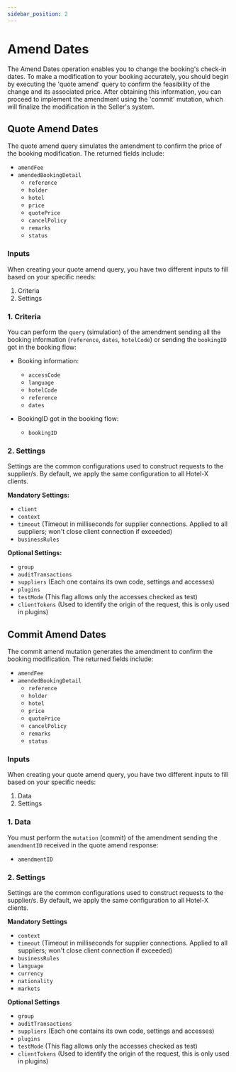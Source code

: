 ```yaml
---
sidebar_position: 2
---
```


# Amend Dates

The Amend Dates operation enables you to change the booking's check-in dates. To make a modification to your booking accurately, you should begin by executing the 'quote amend' query to confirm the feasibility of the change and its associated price. After obtaining this information, you can proceed to implement the amendment using the 'commit' mutation, which will finalize the modification in the Seller's system.

## Quote Amend Dates

The quote amend query simulates the amendment to confirm the price of the booking modification. The returned fields include:

* `amendFee`
* `amendedBookingDetail`
   * `reference`
   * `holder`
   * `hotel`
   * `price`
   * `quotePrice`
   * `cancelPolicy`
   * `remarks`
   * `status`

### Inputs

When creating your quote amend query, you have two different inputs to fill based on your specific needs:

1. Criteria
2. Settings

<CautionSettingsHotelX />

### 1. Criteria 

You can perform the `query` (simulation) of the amendment sending all the booking information (`reference`, `dates`, `hotelCode`) or sending the `bookingID` got in the booking flow:

* Booking information:
   * `accessCode`
   * `language`
   * `hotelCode`
   * `reference`
   * `dates`

* BookingID got in the booking flow:
   * `bookingID`


### 2. Settings 

Settings are the common configurations used to construct requests to the supplier/s. By default, we apply the same configuration to all Hotel-X clients.

**Mandatory Settings:**
* `client`
* `context`
* `timeout` (Timeout in milliseconds for supplier connections. Applied to all suppliers; won't close client connection if exceeded)
* `businessRules`

**Optional Settings:**
* `group`
* `auditTransactions`
* `suppliers` (Each one contains its own code, settings and accesses)
* `plugins`
* `testMode` (This flag allows only the accesses checked as test)
* `clientTokens` (Used to identify the origin of the request, this is only used in plugins)



## Commit Amend Dates 

The commit amend mutation generates the amendment to confirm the booking modification. The returned fields include:

* `amendFee`
* `amendedBookingDetail`
   * `reference`
   * `holder`
   * `hotel`
   * `price`
   * `quotePrice`
   * `cancelPolicy`
   * `remarks`
   * `status`


### Inputs

When creating your quote amend query, you have two different inputs to fill based on your specific needs:

1. Data
2. Settings

### 1. Data 

You must perform the `mutation` (commit) of the amendment sending the `amendmentID` received in the quote amend response:
* `amendmentID`

### 2. Settings 

Settings are the common configurations used to construct requests to the supplier/s. By default, we apply the same configuration to all Hotel-X clients.

**Mandatory Settings**
* `context`
* `timeout` (Timeout in milliseconds for supplier connections. Applied to all suppliers; won't close client connection if exceeded)
* `businessRules`
* `language`
* `currency`
* `nationality`
* `markets`

**Optional Settings**
* `group`
* `auditTransactions`
* `suppliers` (Each one contains its own code, settings and accesses)
* `plugins`
* `testMode` (This flag allows only the accesses checked as test)
* `clientTokens` (Used to identify the origin of the request, this is only used in plugins)
